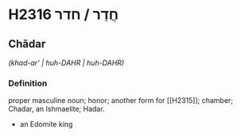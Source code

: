 # H2316 חֲדַר / חדר

## Chădar

_(khad-ar' | huh-DAHR | huh-DAHR)_

### Definition

proper masculine noun; honor; another form for [[H2315]]; chamber; Chadar, an Ishmaelite; Hadar.

- an Edomite king

